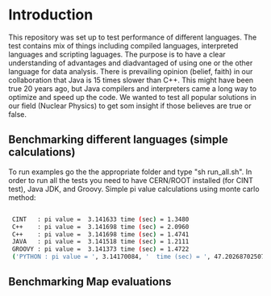 # Introduction

This repository was set up to test performance of different
languages. The test contains mix of things including compiled
languages, interpreted languages and scripting laguages.
The purpose is to have a clear understanding of advantages
and diadvantaged of using one or the other language for data
analysis. There is prevailing opinion (belief, faith) in our
collaboration that Java is 15 times slower than C++. This
might have been true 20 years ago, but Java compilers and
interpreters came a long way to optimize and speed up the code.
We wanted to test all popular solutions in our field (Nuclear
Physics) to get som insight if those believes are true or false.

## Benchmarking different languages (simple calculations)

To run examples go the the appropriate folder and
type "sh run_all.sh". In order to run all the tests
you need to have CERN/ROOT installed (for CINT test),
Java JDK, and Groovy. 
Simple pi value calculations using monte carlo method:

```bash

 CINT   : pi value =  3.141633 time (sec) = 1.3480
 C++    : pi value =  3.141698 time (sec) = 2.0960
 C++    : pi value =  3.141698 time (sec) = 1.4741
 JAVA   : pi value =  3.141518 time (sec) = 1.2111
 GROOVY : pi value =  3.141373 time (sec) = 1.4722
 ('PYTHON : pi value = ', 3.14170084, '  time (sec) = ', 47.20268702507019)

```

## Benchmarking Map evaluations

